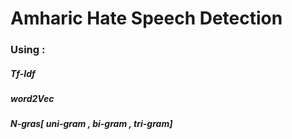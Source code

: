 #  Amharic Hate Speech Detection
### Using :
##### Tf-Idf
##### word2Vec
##### N-gras[ uni-gram , bi-gram , tri-gram]
